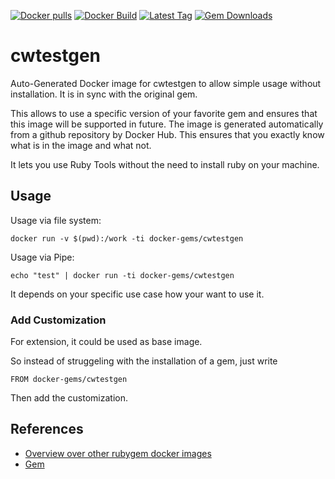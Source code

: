 [![Docker pulls](https://img.shields.io/docker/pulls/rubygem/cwtestgen.svg)](https://hub.docker.com/r/rubygem/cwtestgen/)
[![Docker Build](https://img.shields.io/docker/automated/rubygem/cwtestgen.svg)](https://hub.docker.com/r/rubygem/cwtestgen/)
[![Latest Tag](https://img.shields.io/github/tag/docker-rubygem/cwtestgen.svg)](https://hub.docker.com/r/rubygem/cwtestgen/)
[![Gem Downloads](https://img.shields.io/gem/dt/cwtestgen.svg)](https://rubygems.org/gems/cwtestgen/)
# cwtestgen

Auto-Generated Docker image for cwtestgen to allow simple usage without installation.
It is in sync with the original gem.

This allows to use a specific version of your favorite gem and ensures that this image will be supported in future.
The image is generated automatically from a github repository by Docker Hub.
This ensures that you exactly know what is in the image and what not.

It lets you use Ruby Tools without the need to install ruby on your machine.

## Usage

Usage via file system:

`docker run -v $(pwd):/work -ti docker-gems/cwtestgen`

Usage via Pipe:

`echo "test" | docker run -ti docker-gems/cwtestgen`

It depends on your specific use case how your want to use it.

### Add Customization

For extension, it could be used as base image.

So instead of struggeling with the installation of a gem, just write

`FROM docker-gems/cwtestgen`

Then add the customization.

## References

 - [Overview over other rubygem docker images](https://github.com/thinkbot/docker-rubygem)
 - [Gem](https://rubygems.org/gems/cwtestgen/)
